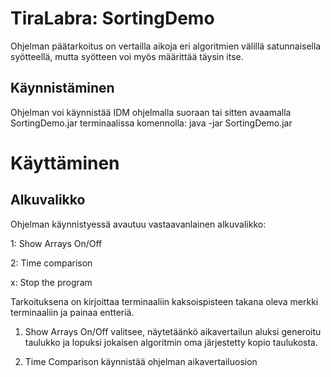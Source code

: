 TiraLabra: SortingDemo
=========

Ohjelman päätarkoitus on vertailla aikoja eri algoritmien välillä satunnaisella syötteellä, mutta syötteen voi myös määrittää täysin itse.

Käynnistäminen
--------------------

Ohjelman voi käynnistää IDM ohjelmalla suoraan tai sitten avaamalla SortingDemo.jar terminaalissa komennolla: java -jar SortingDemo.jar

Käyttäminen
=========

Alkuvalikko
---------------

Ohjelman käynnistyessä avautuu vastaavanlainen alkuvalikko:

1: Show Arrays On/Off

2: Time comparison

x: Stop the program

Tarkoituksena on kirjoittaa terminaaliin kaksoispisteen takana oleva merkki terminaaliin ja painaa entteriä. 

1. Show Arrays On/Off valitsee, näytetäänkö aikavertailun aluksi generoitu taulukko ja lopuksi jokaisen algoritmin oma järjestetty kopio taulukosta.

2. Time Comparison käynnistää ohjelman aikavertailuosion
